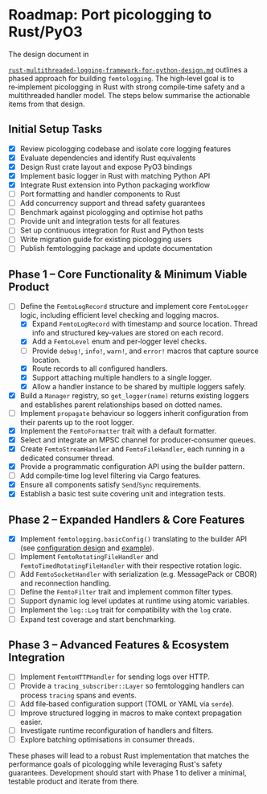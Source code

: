 # Roadmap: Port picologging to Rust/PyO3

<!-- markdownlint-disable-next-line MD013 MD039 --> The design document in
[`rust-multithreaded-logging-framework-for-python-design.md`](./rust-multithreaded-logging-framework-for-python-design.md)
 outlines a phased approach for building `femtologging`. The high‑level goal is
to re‑implement picologging in Rust with strong compile‑time safety and a
multithreaded handler model. The steps below summarise the actionable items
from that design.

## Initial Setup Tasks

- [x] Review picologging codebase and isolate core logging features
- [x] Evaluate dependencies and identify Rust equivalents
- [x] Design Rust crate layout and expose PyO3 bindings
- [x] Implement basic logger in Rust with matching Python API
- [x] Integrate Rust extension into Python packaging workflow
- [ ] Port formatting and handler components to Rust
- [ ] Add concurrency support and thread safety guarantees
- [ ] Benchmark against picologging and optimise hot paths
- [ ] Provide unit and integration tests for all features
- [ ] Set up continuous integration for Rust and Python tests
- [ ] Write migration guide for existing picologging users
- [ ] Publish femtologging package and update documentation

## Phase 1 – Core Functionality & Minimum Viable Product

- [ ] Define the `FemtoLogRecord` structure and implement core `FemtoLogger`
  logic, including efficient level checking and logging macros.
  - [x] Expand `FemtoLogRecord` with timestamp and source location. Thread info
    and structured key‑values are stored on each record.
  - [x] Add a `FemtoLevel` enum and per‑logger level checks.
  - [ ] Provide `debug!`, `info!`, `warn!`, and `error!` macros that capture
    source location.
  - [x] Route records to all configured handlers.
  - [x] Support attaching multiple handlers to a single logger.
  - [x] Allow a handler instance to be shared by multiple loggers safely.
- [x] Build a `Manager` registry, so `get_logger(name)` returns existing loggers
  and establishes parent relationships based on dotted names.
- [ ] Implement `propagate` behaviour so loggers inherit configuration from
  their parents up to the root logger.
- [x] Implement the `FemtoFormatter` trait with a default formatter.
- [x] Select and integrate an MPSC channel for producer‑consumer queues.
- [x] Create `FemtoStreamHandler` and `FemtoFileHandler`, each running in a
  dedicated consumer thread.
- [x] Provide a programmatic configuration API using the builder pattern.
- [ ] Add compile‑time log level filtering via Cargo features.
- [x] Ensure all components satisfy `Send`/`Sync` requirements.
- [x] Establish a basic test suite covering unit and integration tests.

## Phase 2 – Expanded Handlers & Core Features

- [x] Implement `femtologging.basicConfig()` translating to the builder API
  (see [configuration design](./configuration-design.md#basicconfig) and
  [example](../examples/basic_config.py)).
- [ ] Implement `FemtoRotatingFileHandler` and `FemtoTimedRotatingFileHandler`
  with their respective rotation logic.
- [ ] Add `FemtoSocketHandler` with serialization (e.g. MessagePack or CBOR) and
  reconnection handling.
- [ ] Define the `FemtoFilter` trait and implement common filter types.
- [ ] Support dynamic log level updates at runtime using atomic variables.
- [ ] Implement the `log::Log` trait for compatibility with the `log` crate.
- [ ] Expand test coverage and start benchmarking.

## Phase 3 – Advanced Features & Ecosystem Integration

- [ ] Implement `FemtoHTTPHandler` for sending logs over HTTP.
- [ ] Provide a `tracing_subscriber::Layer` so femtologging handlers can process
  `tracing` spans and events.
- [ ] Add file‑based configuration support (TOML or YAML via `serde`).
- [ ] Improve structured logging in macros to make context propagation easier.
- [ ] Investigate runtime reconfiguration of handlers and filters.
- [ ] Explore batching optimisations in consumer threads.

These phases will lead to a robust Rust implementation that matches the
performance goals of picologging while leveraging Rust's safety guarantees.
Development should start with Phase 1 to deliver a minimal, testable product
and iterate from there.
